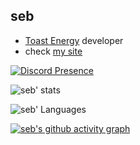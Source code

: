 ## seb

- [Toast Energy](https://github.com/ToastEnergy) developer
- check [my site](https://www.seba.gq/)

[![Discord Presence](https://lanyard.cnrad.dev/api/488398758812319745)](https://discord.com/users/488398758812319745)

![seb' stats](https://github-readme-stats.vercel.app/api?username=ssebastianoo&theme=tokyonight) 

![seb' Languages](https://github-readme-stats.vercel.app/api/top-langs/?username=ssebastianoo&theme=dracula&hide=batchfile,css) 

[![seb's github activity graph](https://activity-graph.herokuapp.com/graph?username=ssebastianoo&theme=xcode)](https://github.com/ashutosh00710/github-readme-activity-graph)
